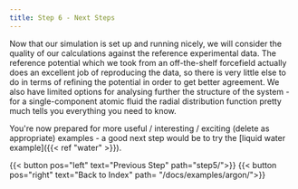 ```yaml
---
title: Step 6 - Next Steps
---
```


Now that our simulation is set up and running nicely, we will consider the quality of our calculations against the reference experimental data. The reference potential which we took from an off-the-shelf forcefield actually does an excellent job of reproducing the data, so there is very little else to do in terms of refining the potential in order to get better agreement. We also have limited options for analysing further the structure of the system - for a single-component atomic fluid the radial distribution function pretty much tells you everything you need to know.

You're now prepared for more useful / interesting / exciting (delete as appropriate) examples - a good next step would be to try the [liquid water example]({{< ref "water" >}}).

{{< button pos="left" text="Previous Step" path="step5/">}}
{{< button pos="right" text="Back to Index" path= "/docs/examples/argon/">}}
